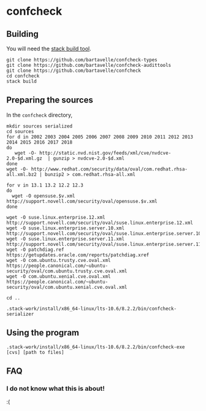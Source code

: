 # confcheck

## Building

You will need the [stack build tool](https://docs.haskellstack.org/en/stable/install_and_upgrade/).

```
git clone https://github.com/bartavelle/confcheck-types
git clone https://github.com/bartavelle/confcheck-audittools
git clone https://github.com/bartavelle/confcheck
cd confcheck
stack build
```

## Preparing the sources

In the `confcheck` directory,

```
mkdir sources serialized
cd sources
for d in 2002 2003 2004 2005 2006 2007 2008 2009 2010 2011 2012 2013 2014 2015 2016 2017 2018
do
   wget -O- http://static.nvd.nist.gov/feeds/xml/cve/nvdcve-2.0-$d.xml.gz  | gunzip > nvdcve-2.0-$d.xml
done
wget -O- http://www.redhat.com/security/data/oval/com.redhat.rhsa-all.xml.bz2 | bunzip2 > com.redhat.rhsa-all.xml

for v in 13.1 13.2 12.2 12.3
do
  wget -O opensuse.$v.xml http://support.novell.com/security/oval/opensuse.$v.xml
done

wget -O suse.linux.enterprise.12.xml http://support.novell.com/security/oval/suse.linux.enterprise.12.xml
wget -O suse.linux.enterprise.server.10.xml http://support.novell.com/security/oval/suse.linux.enterprise.server.10.xml
wget -O suse.linux.enterprise.server.11.xml http://support.novell.com/security/oval/suse.linux.enterprise.server.11.xml
wget -O patchdiag.ref https://getupdates.oracle.com/reports/patchdiag.xref
wget -O com.ubuntu.trusty.cve.oval.xml https://people.canonical.com/~ubuntu-security/oval/com.ubuntu.trusty.cve.oval.xml
wget -O com.ubuntu.xenial.cve.oval.xml https://people.canonical.com/~ubuntu-security/oval/com.ubuntu.xenial.cve.oval.xml

cd ..

.stack-work/install/x86_64-linux/lts-10.6/8.2.2/bin/confcheck-serializer

```

## Using the program

```
.stack-work/install/x86_64-linux/lts-10.6/8.2.2/bin/confcheck-exe [cvs] [path to files]
```

## FAQ

### I do not know what this is about!

:(


